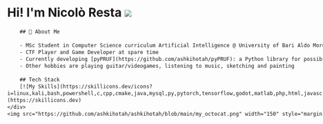 <div style="display: flex; align-items: center;">
    <div>
        <h1> Hi! I'm Nicolò Resta <img src="https://media.giphy.com/media/hvRJCLFzcasrR4ia7z/giphy.gif" width="35"></h1>
        
        ## 🚀 About Me
        
        - MSc Student in Computer Science curriculum Artificial Intelligence @ University of Bari Aldo Moro
        - CTF Player and Game Developer at spare time
        - Currently developing [pyPRUF](https://github.com/ashkihotah/pyPRUF): a Python library for possibilistic approximate reasoning following a fuzzy relational approach
        - Other hobbies are playing guitar/videogames, listening to music, sketching and painting
        
        ## Tech Stack
        [![My Skills](https://skillicons.dev/icons?i=linux,kali,bash,powershell,c,cpp,cmake,java,mysql,py,pytorch,tensorflow,godot,matlab,php,html,javascript,processing,md,git,github,docker,vscode,neovim,vim,pycharm,sublime,idea,eclipse,latex)](https://skillicons.dev)
    </div>
    <img src="https://github.com/ashkihotah/ashkihotah/blob/main/my_octocat.png" width="150" style="margin-left: 20px;">
</div>
